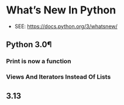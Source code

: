 # What’s New In Python 
- SEE: https://docs.python.org/3/whatsnew/


## Python 3.0¶

### Print is now a function

### Views And Iterators Instead Of Lists



## 3.13
